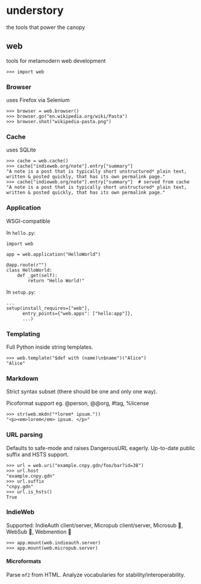 # understory
the tools that power the canopy

## web
tools for metamodern web development

    >>> import web

### Browser

uses Firefox via Selenium

    >>> browser = web.browser()
    >>> browser.go("en.wikipedia.org/wiki/Pasta")
    >>> browser.shot("wikipedia-pasta.png")

### Cache

uses SQLite

    >>> cache = web.cache()
    >>> cache["indieweb.org/note"].entry["summary"]
    "A note is a post that is typically short unstructured* plain text, written & posted quickly, that has its own permalink page."
    >>> cache["indieweb.org/note"].entry["summary"]  # served from cache
    "A note is a post that is typically short unstructured* plain text, written & posted quickly, that has its own permalink page."

### Application

WSGI-compatible

In `hello.py`:

    import web

    app = web.application("HelloWorld")

    @app.route(r"")
    class HelloWorld:
        def _get(self):
            return "Hello World!"

In `setup.py`:

    ...
    setup(install_requires=["web"],
          entry_points={"web.apps": ["hello:app"]},
          ...)

### Templating

Full Python inside string templates.

    >>> web.template("$def with (name)\n$name")("Alice")
    "Alice"

### Markdown

Strict syntax subset (there should be one and only one way).

Picoformat support eg. @person, @@org, #tag, %license

    >>> str(web.mkdn("*lorem* ipsum."))
    "<p><em>lorem</em> ipsum. </p>"

### URL parsing

Defaults to safe-mode and raises DangerousURL eagerly. Up-to-date public suffix and HSTS support.

    >>> url = web.uri("example.cnpy.gdn/foo/bar?id=38")
    >>> url.host
    "example.cnpy.gdn"
    >>> url.suffix
    "cnpy.gdn"
    >>> url.is_hsts()
    True

### IndieWeb

Supported: IndieAuth client/server, Micropub client/server, Microsub :construction:, WebSub :construction:, Webmention :construction:

    >>> app.mount(web.indieauth.server)
    >>> app.mount(web.micropub.server)

#### Microformats

Parse `mf2` from HTML. Analyze vocabularies for stability/interoperability.
